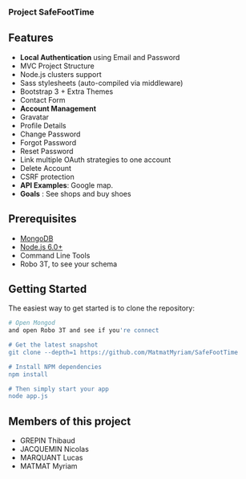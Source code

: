 ### Project SafeFootTime

Features
--------

- **Local Authentication** using Email and Password
- MVC Project Structure
- Node.js clusters support
- Sass stylesheets (auto-compiled via middleware)
- Bootstrap 3 + Extra Themes
- Contact Form 
- **Account Management**
 - Gravatar
 - Profile Details
 - Change Password
 - Forgot Password
 - Reset Password
 - Link multiple OAuth strategies to one account
 - Delete Account
- CSRF protection
- **API Examples**: Google map.
- **Goals** : See shops and buy shoes

Prerequisites
-------------

- [MongoDB](https://www.mongodb.org/downloads)
- [Node.js 6.0+](http://nodejs.org)
- Command Line Tools
- Robo 3T, to see your schema

Getting Started
---------------

The easiest way to get started is to clone the repository:


```bash
# Open Mongod
and open Robo 3T and see if you're connect

# Get the latest snapshot
git clone --depth=1 https://github.com/MatmatMyriam/SafeFootTime

# Install NPM dependencies
npm install

# Then simply start your app
node app.js
```
Members of this project
---------------

- GREPIN Thibaud 
- JACQUEMIN Nicolas 
- MARQUANT Lucas 
- MATMAT Myriam 
